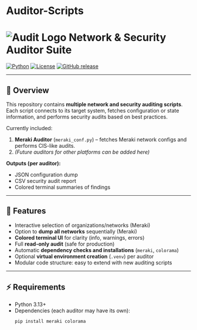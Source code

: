 # Auditor-Scripts
# ![Audit Logo](https://cdn-icons-png.flaticon.com/512/159/159469.png) Network & Security Auditor Suite

[![Python](https://img.shields.io/badge/python-3.13-blue.svg)](https://www.python.org/)
[![License](https://img.shields.io/badge/license-MIT-green.svg)](LICENSE)
[![GitHub release](https://img.shields.io/github/release/yourusername/network-auditor-suite.svg)](https://github.com/yourusername/network-auditor-suite/releases)

---

## 🚀 Overview

This repository contains **multiple network and security auditing scripts**.  
Each script connects to its target system, fetches configuration or state information, and performs security audits based on best practices.

Currently included:

1. **Meraki Auditor** (`meraki_conf.py`) – fetches Meraki network configs and performs CIS-like audits.  
2. *(Future auditors for other platforms can be added here)*

**Outputs (per auditor):**  
- JSON configuration dump  
- CSV security audit report  
- Colored terminal summaries of findings  

---

## 🎨 Features

- Interactive selection of organizations/networks (Meraki)  
- Option to **dump all networks** sequentially (Meraki)  
- **Colored terminal UI** for clarity (info, warnings, errors)  
- Full **read-only audit** (safe for production)  
- Automatic **dependency checks and installations** (`meraki`, `colorama`)  
- Optional **virtual environment creation** (`.venv`) per auditor  
- Modular code structure: easy to extend with new auditing scripts  

---

## ⚡ Requirements

- Python 3.13+  
- Dependencies (each auditor may have its own):
  ```bash
  pip install meraki colorama
